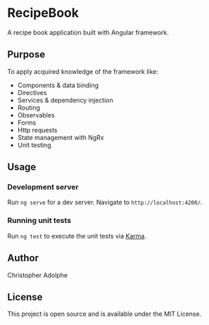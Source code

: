 # RecipeBook

A recipe book application built with Angular framework.

## Purpose

To apply acquired knowledge of the framework like:

* Components & data binding
* Directives
* Services & dependency injection
* Routing
* Observables
* Forms
* Http requests
* State management with NgRx
* Unit testing

## Usage

### Development server

Run `ng serve` for a dev server. Navigate to `http://localhost:4200/`.


### Running unit tests

Run `ng test` to execute the unit tests via [Karma](https://karma-runner.github.io).

## Author
Christopher Adolphe

## License
This project is open source and is available under the MIT License.
